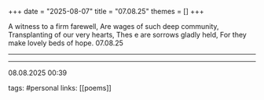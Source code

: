 +++
date = "2025-08-07"
title = "07.08.25"
themes = []
+++

A witness to a firm farewell,
Are wages of such deep community,
Transplanting of our very hearts,
Thes e are sorrows gladly held,
For they make lovely beds of hope.
07.08.25

---



---

08.08.2025 00:39

tags: #personal
links: [[poems]]

